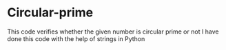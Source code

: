 # Circular-prime
This code verifies whether the given number is circular prime or not
I have done this code with the help of strings in Python 
